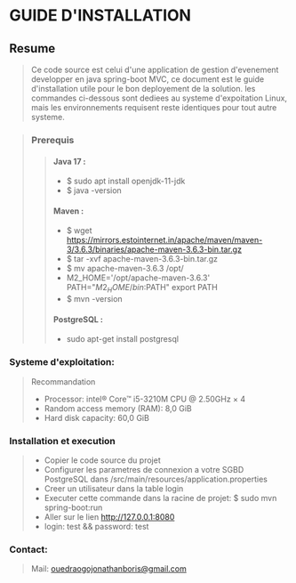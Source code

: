 # GUIDE D'INSTALLATION

## Resume
> Ce code source est celui d'une application de gestion d'evenement developper en java spring-boot MVC, ce document est le guide d'installation utile pour le bon deployement de la solution.
les commandes ci-dessous sont dediees au systeme d'expoitation Linux, mais les environnements requisent reste identiques pour tout autre systeme.

> ### Prerequis
>> #### Java 17 :
>> - $ sudo apt install openjdk-11-jdk
>> - $ java -version
>> #### Maven :
>> - $ wget https://mirrors.estointernet.in/apache/maven/maven-3/3.6.3/binaries/apache-maven-3.6.3-bin.tar.gz
>> - $ tar -xvf apache-maven-3.6.3-bin.tar.gz
>> - $ mv apache-maven-3.6.3 /opt/
>> - M2_HOME='/opt/apache-maven-3.6.3'
PATH="$M2_HOME/bin:$PATH"
export PATH
>> - $ mvn -version
>> #### PostgreSQL  :
>> - sudo apt-get install postgresql



### Systeme d'exploitation:
> Recommandation
>   - Processor: intel® Core™ i5-3210M CPU @ 2.50GHz × 4
>   - Random access memory (RAM): 8,0 GiB
>   - Hard disk capacity: 60,0 GiB



### Installation et execution
>  - Copier le code source du projet
>  - Configurer les parametres de connexion a votre SGBD PostgreSQL dans /src/main/resources/application.properties
> - Creer un utilisateur dans la table login
> - Executer cette commande dans la racine de projet: $ sudo mvn spring-boot:run
> - Aller sur le lien http://127.0.0.1:8080
>- login: test && password: test

### Contact:
> Mail: ouedraogojonathanboris@gmail.com